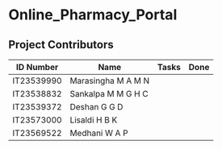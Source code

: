 # Online_Pharmacy_Portal

## Project Contributors

| ID Number  | Name               | Tasks | Done |
|------------|--------------------|-------|------|
| IT23539990 | Marasingha M A M N |       |      |
| IT23538832 | Sankalpa M M G H C |       |      |
| IT23539372 | Deshan G G D       |       |      |
| IT23573000 | Lisaldi H B K      |       |      |
| IT23569522 | Medhani W A P      |       |      |
